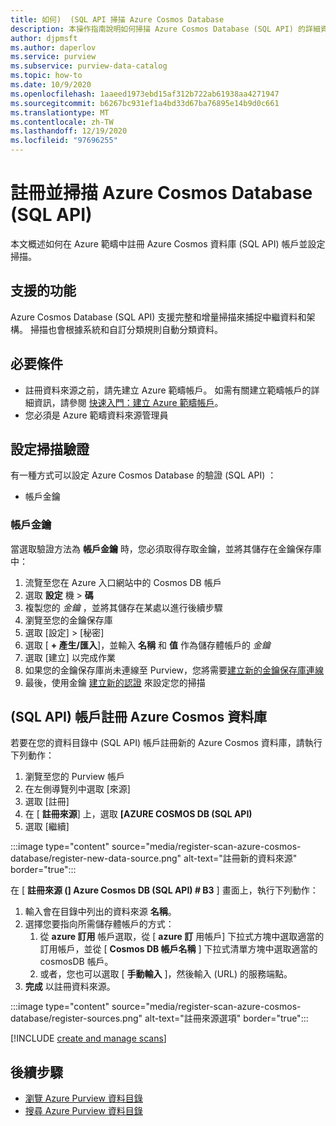 ```yaml
---
title: 如何)  (SQL API 掃描 Azure Cosmos Database
description: 本操作指南說明如何掃描 Azure Cosmos Database (SQL API) 的詳細資料。
author: djpmsft
ms.author: daperlov
ms.service: purview
ms.subservice: purview-data-catalog
ms.topic: how-to
ms.date: 10/9/2020
ms.openlocfilehash: 1aaeed1973ebd15af312b722ab61938aa4271947
ms.sourcegitcommit: b6267bc931ef1a4bd33d67ba76895e14b9d0c661
ms.translationtype: MT
ms.contentlocale: zh-TW
ms.lasthandoff: 12/19/2020
ms.locfileid: "97696255"
---
```

# <a name="register-and-scan-azure-cosmos-database-sql-api"></a>註冊並掃描 Azure Cosmos Database (SQL API) 

本文概述如何在 Azure 範疇中註冊 Azure Cosmos 資料庫 (SQL API) 帳戶並設定掃描。

## <a name="supported-capabilities"></a>支援的功能

Azure Cosmos Database (SQL API) 支援完整和增量掃描來捕捉中繼資料和架構。 掃描也會根據系統和自訂分類規則自動分類資料。

## <a name="prerequisites"></a>必要條件

- 註冊資料來源之前，請先建立 Azure 範疇帳戶。 如需有關建立範疇帳戶的詳細資訊，請參閱 [快速入門：建立 Azure 範疇帳戶](create-catalog-portal.md)。
- 您必須是 Azure 範疇資料來源管理員

## <a name="setting-up-authentication-for-a-scan"></a>設定掃描驗證

有一種方式可以設定 Azure Cosmos Database 的驗證 (SQL API) ：

- 帳戶金鑰
 
### <a name="account-key"></a>帳戶金鑰

當選取驗證方法為 **帳戶金鑰** 時，您必須取得存取金鑰，並將其儲存在金鑰保存庫中：

1. 流覽至您在 Azure 入口網站中的 Cosmos DB 帳戶 
1. 選取 **設定** 機  >  **碼** 
1. 複製您的 *金鑰* ，並將其儲存在某處以進行後續步驟
1. 瀏覽至您的金鑰保存庫
1. 選取 [設定] > [秘密]
1. 選取 [ **+ 產生/匯入**]，並輸入 **名稱** 和 **值** 作為儲存體帳戶的 *金鑰*
1. 選取 [建立] 以完成作業
1. 如果您的金鑰保存庫尚未連線至 Purview，您將需要[建立新的金鑰保存庫連線](manage-credentials.md#create-azure-key-vaults-connections-in-your-azure-purview-account)
1. 最後，使用金鑰 [建立新的認證](manage-credentials.md#create-a-new-credential) 來設定您的掃描

## <a name="register-an-azure-cosmos-database-sql-api-account"></a> (SQL API) 帳戶註冊 Azure Cosmos 資料庫

若要在您的資料目錄中 (SQL API) 帳戶註冊新的 Azure Cosmos 資料庫，請執行下列動作：

1. 瀏覽至您的 Purview 帳戶
1. 在左側導覽列中選取 [來源]
1. 選取 [註冊]
1. 在 [ **註冊來源**] 上，選取 **[AZURE COSMOS DB (SQL API)**
1. 選取 [繼續]

:::image type="content" source="media/register-scan-azure-cosmos-database/register-new-data-source.png" alt-text="註冊新的資料來源" border="true":::

在 [ **註冊來源 (] Azure Cosmos DB (SQL API) # B3** ] 畫面上，執行下列動作：

1. 輸入會在目錄中列出的資料來源 **名稱**。
1. 選擇您要指向所需儲存體帳戶的方式：
   1. 從 **azure 訂用** 帳戶選取，從 [ **azure 訂** 用帳戶] 下拉式方塊中選取適當的訂用帳戶，並從 [ **Cosmos DB 帳戶名稱** ] 下拉式清單方塊中選取適當的 cosmosDB 帳戶。
   1. 或者，您也可以選取 [ **手動輸入** ]，然後輸入 (URL) 的服務端點。
1. **完成** 以註冊資料來源。

:::image type="content" source="media/register-scan-azure-cosmos-database/register-sources.png" alt-text="註冊來源選項" border="true":::


[!INCLUDE [create and manage scans](includes/manage-scans.md)]

## <a name="next-steps"></a>後續步驟

- [瀏覽 Azure Purview 資料目錄](how-to-browse-catalog.md)
- [搜尋 Azure Purview 資料目錄](how-to-search-catalog.md)
